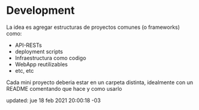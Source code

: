 # Development

La idea es agregar estructuras de proyectos comunes (o frameworks) como:
- API-RESTs
- deployment scripts
- Infraestructura como codigo
- WebApp reutilizables
- etc, etc


Cada mini proyecto deberia estar en un carpeta distinta, idealmente con un README comentando que hace y como usarlo




updated: jue 18 feb 2021 20:00:18 -03
